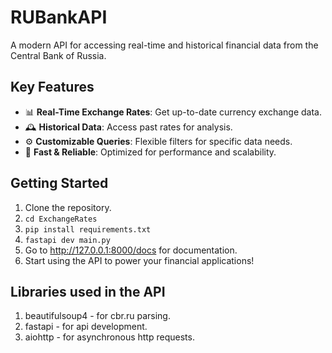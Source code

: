# RUBankAPI
A modern API for accessing real-time and historical financial data from the Central Bank of Russia.

## Key Features  
- 📊 **Real-Time Exchange Rates**: Get up-to-date currency exchange data.  
- 🕰️ **Historical Data**: Access past rates for analysis.  
- ⚙️ **Customizable Queries**: Flexible filters for specific data needs.  
- 🚀 **Fast & Reliable**: Optimized for performance and scalability.  

## Getting Started  
1. Clone the repository.  
2. ```cd ExchangeRates```
3. ```pip install requirements.txt```
4. ```fastapi dev main.py```
5. Go to http://127.0.0.1:8000/docs for documentation.
6. Start using the API to power your financial applications!  

## Libraries used in the API
1. beautifulsoup4 - for cbr.ru parsing.
2. fastapi - for api development.
3. aiohttp - for asynchronous http requests.
